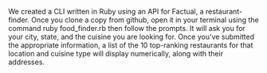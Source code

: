 We created a CLI written in Ruby using an API for Factual, a restaurant-finder. 
Once you clone a copy from github, open it in your terminal using the command
                    ruby food_finder.rb
then follow the prompts. It will ask you for your city, state, and the cuisine you are looking for. Once you've submitted
the appropriate information, a list of the 10 top-ranking restaurants for that location and cuisine type will display numerically, along with their addresses. 

